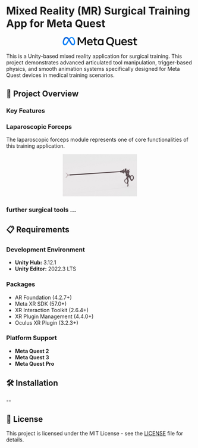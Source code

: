 # Mixed Reality (MR) Surgical Training App for Meta Quest

<div align="center">
    <img src="media/meta-quest.svg" alt="Meta Quest" width="200"/>
</div>

This is a Unity-based mixed reality application for surgical training. This project demonstrates advanced articulated tool manipulation, trigger-based physics, and smooth animation systems specifically designed for Meta Quest devices in medical training scenarios.

## 🎯 Project Overview

### Key Features


### Laparoscopic Forceps

The laparoscopic forceps module represents one of core functionalities of this training application.

<div align="center">
    <img src="media/laparoscopic-forceps.jpg" alt="laparoscopic forceps" width="200"/>
</div>

### further surgical tools ...


## 📋 Requirements
### Development Environment
- **Unity Hub:** 3.12.1
- **Unity Editor:** 2022.3 LTS

### Packages
-	AR Foundation (4.2.7+)
-	Meta XR SDK (57.0+)
-	XR Interaction Toolkit (2.6.4+)
-	XR Plugin Management (4.4.0+)
-	Oculus XR Plugin (3.2.3+)

### Platform Support
- **Meta Quest 2**
- **Meta Quest 3**
- **Meta Quest Pro**

## 🛠️ Installation
--

## 📄 License

This project is licensed under the MIT License - see the [LICENSE](LICENSE) file for details.
